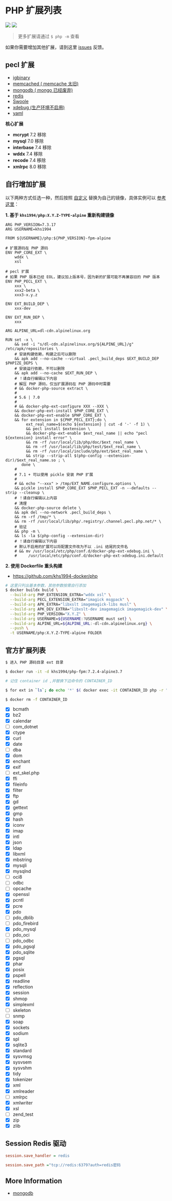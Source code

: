 # PHP 扩展列表

[![](https://img.shields.io/badge/AD-%E8%85%BE%E8%AE%AF%E4%BA%91%E5%AE%B9%E5%99%A8%E6%9C%8D%E5%8A%A1-blue.svg)](https://cloud.tencent.com/act/cps/redirect?redirect=10058&cps_key=3a5255852d5db99dcd5da4c72f05df61) [![](https://img.shields.io/badge/Support-%E8%85%BE%E8%AE%AF%E4%BA%91%E8%87%AA%E5%AA%92%E4%BD%93-brightgreen.svg)](https://cloud.tencent.com/developer/support-plan?invite_code=13vokmlse8afh)

> 更多扩展请通过 `$ php -m` 查看

如果你需要增加其他扩展，请到这里 [issues](https://github.com/khs1994-docker/lnmp/issues/63) 反馈。

## pecl 扩展

* [igbinary](http://pecl.php.net/package/igbinary)
* [memcached ( memcache 太旧)](https://pecl.php.net/package/memcached)
* [mongodb ( mongo 已经废弃)](https://pecl.php.net/package/mongodb)
* [redis](https://pecl.php.net/package/redis)
* [Swoole](http://pecl.php.net/package/swoole)
* [xdebug (生产环境不启用)](https://pecl.php.net/package/xdebug)
* [yaml](http://pecl.php.net/package/yaml)

**核心扩展**

* **mcrypt** 7.2 移除
* **mysql** 7.0 移除
* **interbase** 7.4 移除
* **wddx** 7.4 移除
* **recode** 7.4 移除
* **xmlrpc** 8.0 移除

## 自行增加扩展

以下两种方式任选一种，然后按照 [自定义](custom.md) 替换为自己的镜像，具体实例可以 [参考这里](https://github.com/khs1994-docker/php/tree/master/custom)：

**1. 基于 `khs1994/php:X.Y.Z-TYPE-alpine` 重新构建镜像**

```docker
ARG PHP_VERSION=7.3.17
ARG USERNAME=khs1994

FROM ${USERNAME}/php:${PHP_VERSION}-fpm-alpine

# 扩展源码在 PHP 源码
ENV PHP_CORE_EXT \
    wddx \
    xsl

# pecl 扩展
# 如果 PHP 版本已经 EOL，建议加上版本号，因为新的扩展可能不再兼容旧的 PHP 版本
ENV PHP_PECL_EXT \
    xxx \
    xxx2-beta \
    xxx3-x.y.z

ENV EXT_BUILD_DEP \
    xxx-dev

ENV EXT_RUN_DEP \
    xxx

ARG ALPINE_URL=dl-cdn.alpinelinux.org

RUN set -x \
    && sed -i "s/dl-cdn.alpinelinux.org/${ALPINE_URL}/g" /etc/apk/repositories \
    # 安装构建依赖，构建之后可以删除
    && apk add --no-cache --virtual .pecl_build_deps $EXT_BUILD_DEP $PHPIZE_DEPS \
    # 安装运行依赖，不可以删除
    && apk add --no-cache $EXT_RUN_DEP \
    # ！请自行编辑以下内容
    # 解压 PHP 源码，仅当扩展源码在 PHP 源码中时需要
    # && docker-php-source extract \
    #
    # 5.6 | 7.0
    #
    # && docker-php-ext-configure XXX --XXX \
    && docker-php-ext-install $PHP_CORE_EXT \
    && docker-php-ext-enable $PHP_CORE_EXT \
    && for extension in ${PHP_PECL_EXT};do \
         ext_real_name=$(echo ${extension} | cut -d '-' -f 1) \
         && pecl install $extension \
         && docker-php-ext-enable $ext_real_name || echo "pecl ${extension} install error" \
         && rm -rf /usr/local/lib/php/doc/$ext_real_name \
         && rm -rf /usr/local/lib/php/test/$ext_real_name \
         && rm -rf /usr/local/include/php/ext/$ext_real_name \
         && strip --strip-all $(php-config --extension-dir)/$ext_real_name.so ; \
       done \
    #
    # 7.1 + 可以使用 pickle 安装 PHP 扩展
    #
    # && echo "--xxx" > /tmp/EXT_NAME.configure.options \
    && pickle install $PHP_CORE_EXT $PHP_PECL_EXT -n --defaults --strip --cleanup \
    # ！请自行编辑以上内容
    # 清理
    && docker-php-source delete \
    && apk del --no-network .pecl_build_deps \
    && rm -rf /tmp/* \
    && rm -rf /usr/local/lib/php/.registry/.channel.pecl.php.net/* \
    # 验证
    && php -m \
    && ls -la $(php-config --extension-dir)
    # ！请自行编辑以下内容
    # 默认不启用的扩展可以将配置文件改为不以 .ini 结尾的文件名
    # && mv /usr/local/etc/php/conf.d/docker-php-ext-xdebug.ini \
    #     /usr/local/etc/php/conf.d/docker-php-ext-xdebug.ini.default
```

**2. 使用 Dockerfile 重头构建**

* https://github.com/khs1994-docker/php

```bash
# 这里只列出基本参数，其他参数按需自行添加
$ docker buildx build \
  --build-arg PHP_EXTENSION_EXTRA="wddx xsl" \
  --build-arg PECL_EXTENSION_EXTRA="imagick msgpack" \
  --build-arg APK_EXTRA="libxslt imagemagick-libs musl" \
  --build-arg APK_DEV_EXTRA="libxslt-dev imagemagick imagemagick-dev" \
  --build-arg PHP_VERSION="X.Y.Z" \
  --build-arg USERNAME=${USERNAME:?USERNAME must set} \
  --build-arg ALPINE_URL=${ALPINE_URL:-dl-cdn.alpinelinux.org} \
  --push \
  -t USERNAME/php:X.Y.Z-TYPE-alpine FOLDER
```

## 官方扩展列表

```bash
$ 进入 PHP 源码目录 ext 目录

$ docker run -it -d khs1994/php-fpm:7.2.4-alpine3.7

# 记住 container id ,并替换下边命令的 CONTAINER_ID

$ for ext in `ls`; do echo '*' $( docker exec -it CONTAINER_ID php -r "if(extension_loaded('$ext')){echo '[x] $ext';}else{echo '[ ] $ext';}" ); done

$ docker rm -f CONTAINER_ID
```

* [x] bcmath
* [x] bz2
* [x] calendar
* [ ] com_dotnet
* [x] ctype
* [x] curl
* [x] date
* [ ] dba
* [x] dom
* [x] enchant
* [x] exif
* [ ] ext_skel.php
* [x] ffi
* [x] fileinfo
* [x] filter
* [x] ftp
* [x] gd
* [x] gettext
* [x] gmp
* [x] hash
* [x] iconv
* [x] imap
* [x] intl
* [x] json
* [x] ldap
* [x] libxml
* [x] mbstring
* [x] mysqli
* [x] mysqlnd
* [ ] oci8
* [ ] odbc
* [ ] opcache
* [x] openssl
* [x] pcntl
* [x] pcre
* [x] pdo
* [ ] pdo_dblib
* [ ] pdo_firebird
* [x] pdo_mysql
* [ ] pdo_oci
* [ ] pdo_odbc
* [x] pdo_pgsql
* [x] pdo_sqlite
* [x] pgsql
* [x] phar
* [x] posix
* [x] pspell
* [x] readline
* [x] reflection
* [x] session
* [x] shmop
* [x] simplexml
* [ ] skeleton
* [ ] snmp
* [x] soap
* [x] sockets
* [x] sodium
* [x] spl
* [x] sqlite3
* [x] standard
* [x] sysvmsg
* [x] sysvsem
* [x] sysvshm
* [x] tidy
* [x] tokenizer
* [x] xml
* [x] xmlreader
* [ ] xmlrpc
* [x] xmlwriter
* [x] xsl
* [ ] zend_test
* [x] zip
* [x] zlib

## Session Redis 驱动

```ini
session.save_handler = redis

session.save_path ="tcp://redis:6379?auth=redis密码
```

## More Information

* [mongodb](https://github.com/mongodb/mongo-php-driver)

